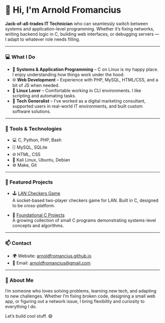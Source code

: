 # 👋 Hi, I'm Arnold Fromancius

**Jack-of-all-trades IT Technician** who can seamlessly switch between systems and application-level programming. Whether it’s fixing networks, writing backend logic in C, building web interfaces, or debugging servers — I adapt to whatever role needs filling.

---

### 💻 What I Do

- 🧠 **Systems & Application Programming** – C on Linux is my happy place. I enjoy understanding how things work under the hood.
- 🌐 **Web Development** – Experience with PHP, MySQL, HTML/CSS, and a bit of JS when needed.
- 🐧 **Linux Lover** – Comfortable working in CLI environments. I like scripting and automating tasks.
- 💼 **Tech Generalist** – I’ve worked as a digital marketing consultant, supported users in real-world IT environments, and built custom software solutions.

---

### 🔧 Tools & Technologies

- 💻 C, Python, PHP, Bash
- 🗄️ MySQL, SQLite
- 🌐 HTML, CSS
- 🐧 Kali Linux, Ubuntu, Debian
- ⚙️ Make, Git

---

### 📌 Featured Projects

- 🕹️ [LAN Checkers Game](https://github.com/ArnoldFromancius/lan-checkers-game)  
  A socket-based two-player checkers game for LAN. Built in C, designed to be cross-platform.

- 🧱 [Foundational C Projects](https://github.com/ArnoldFromancius/foundational-c-projects)  
  A growing collection of small C programs demonstrating systems-level concepts and algorithms.

---

### 📫 Contact

- 🌍 Website: [arnoldfromancius.github.io](https://arnoldfromancius.github.io)
- 📧 Email: [arnoldfromancius@gmail.com](mailto:arnoldfromancius@gmail.com)

---

### 🚀 About Me

I’m someone who loves solving problems, learning new tech, and adapting to new challenges. Whether I’m fixing broken code, designing a small web app, or figuring out a network issue, I bring flexibility and curiosity to everything I do.

Let’s build cool stuff. 😄
